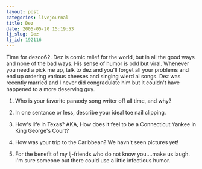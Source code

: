 ```yaml
---
layout: post
categories: livejournal
title: Dez
date: 2005-05-20 15:19:53
lj_slug: Dez
lj_id: 192116
---
```

Time for dezco62. Dez is comic relief for the world, but in all the good ways and none of the bad ways. His sense of humor is odd but viral. Whenever you need a pick me up, talk to dez and you'll forget all your problems and end up ordering various cheeses and singing wierd al songs. Dez was recently married and I never did congradulate him but it couldn't have happened to a more deserving guy.



  1. Who is your favorite paraody song writer off all time, and why?
  2. In one sentance or less, describe your ideal toe nail clipping.
  3. How's life in Texas? AKA, How does it feel to be a Connecticut Yankee in King George's Court?  



  4. How was your trip to the Caribbean? We havn't seen pictures yet!
  5. For the benefit of my lj-friends who do not know you....make us laugh. I'm sure someone out there could use a little infectious humor.

